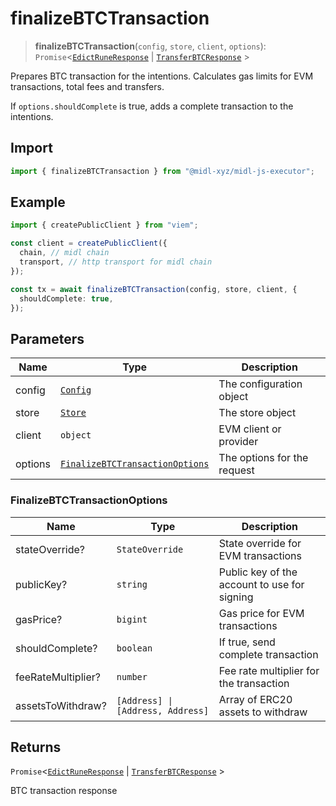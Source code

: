 # finalizeBTCTransaction

> **finalizeBTCTransaction**(`config`, `store`, `client`, `options`): `Promise`\<[`EdictRuneResponse`](../../bitcoin/actions//edictRune.md#edictruneresponse) \| [`TransferBTCResponse`](../../bitcoin/actions/transferBTC.md#transferbtcresponse) \>

Prepares BTC transaction for the intentions.
Calculates gas limits for EVM transactions, total fees and transfers.

If `options.shouldComplete` is true, adds a complete transaction to the intentions.

## Import

```ts
import { finalizeBTCTransaction } from "@midl-xyz/midl-js-executor";
```

## Example

```ts
import { createPublicClient } from "viem";

const client = createPublicClient({
  chain, // midl chain
  transport, // http transport for midl chain
});

const tx = await finalizeBTCTransaction(config, store, client, {
  shouldComplete: true,
});
```

## Parameters

| Name    | Type                                                                          | Description                 |
| ------- | ----------------------------------------------------------------------------- | --------------------------- |
| config  | [`Config`](../../bitcoin/configuration/index#creating-a-configuration-object) | The configuration object    |
| store   | [`Store`](../store/index#creating-a-store-object)                             | The store object            |
| client  | `object`                                                                      | EVM client or provider      |
| options | [`FinalizeBTCTransactionOptions`](#finalizebtctransactionoptions)             | The options for the request |

### FinalizeBTCTransactionOptions

| Name               | Type                              | Description                                  |
| ------------------ | --------------------------------- | -------------------------------------------- |
| stateOverride?     | `StateOverride`                   | State override for EVM transactions          |
| publicKey?         | `string`                          | Public key of the account to use for signing |
| gasPrice?          | `bigint`                          | Gas price for EVM transactions               |
| shouldComplete?    | `boolean`                         | If true, send complete transaction           |
| feeRateMultiplier? | `number`                          | Fee rate multiplier for the transaction      |
| assetsToWithdraw?  | `[Address] \| [Address, Address]` | Array of ERC20 assets to withdraw            |

## Returns

`Promise`\<[`EdictRuneResponse`](../../bitcoin/actions//edictRune.md#edictruneresponse) \| [`TransferBTCResponse`](../../bitcoin/actions/transferBTC.md#transferbtcresponse) \>

BTC transaction response
